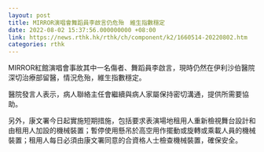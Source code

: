 ```yaml
---
layout: post
title: MIRROR演唱會舞蹈員李啟言仍危殆　維生指數穩定
date: 2022-08-02 15:37:56.000000000 +08:00
link: https://news.rthk.hk/rthk/ch/component/k2/1660514-20220802.htm
categories: rthk
---
```


MIRROR紅館演唱會事故其中一名傷者、舞蹈員李啟言，現時仍然在伊利沙伯醫院深切治療部留醫，情況危殆，維生指數穩定。

醫院發言人表示，病人聯絡主任會繼續與病人家屬保持密切溝通，提供所需要協助。

另外，康文署今日起實施短期措施，包括要求表演場地租用人重新檢視舞台設計和由租用人加設的機械裝置；暫停使用懸吊於高空用作擺動或旋轉或乘載人員的機械裝置；租用人每日必須由康文署同意的合資格人士檢查機械裝置，確保安全。
